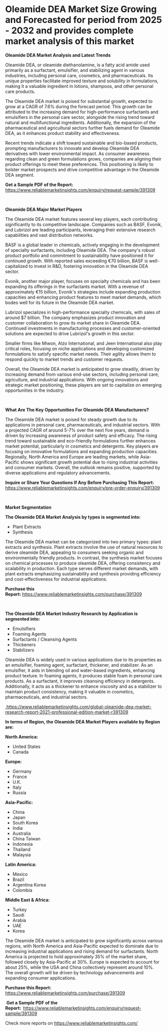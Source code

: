 <p><h1>Oleamide DEA Market Size Growing and Forecasted for period from 2025 - 2032 and provides complete market analysis of this market</h1></p><p><strong>Oleamide DEA Market Analysis and Latest Trends</strong></p>
<p><p>Oleamide DEA, or oleamide diethanolamine, is a fatty acid amide used primarily as a surfactant, emulsifier, and stabilizing agent in various industries, including personal care, cosmetics, and pharmaceuticals. Its unique properties facilitate improved texture and solubility in formulations, making it a valuable ingredient in lotions, shampoos, and other personal care products. </p><p>The Oleamide DEA market is poised for substantial growth, expected to grow at a CAGR of 7.6% during the forecast period. This growth can be attributed to the increasing demand for high-performance surfactants and emulsifiers in the personal care sector, alongside the rising trend toward natural and multifunctional ingredients. Additionally, the expansion of the pharmaceutical and agricultural sectors further fuels demand for Oleamide DEA, as it enhances product stability and effectiveness. </p><p>Recent trends indicate a shift toward sustainable and bio-based products, prompting manufacturers to innovate and develop Oleamide DEA derivatives with lower environmental impact. As consumer awareness regarding clean and green formulations grows, companies are aligning their product offerings to meet these preferences. This positioning is likely to bolster market prospects and drive competitive advantage in the Oleamide DEA segment.</p></p>
<p><strong>Get a Sample PDF of the Report:&nbsp;</strong> <a href="https://www.reliablemarketinsights.com/enquiry/request-sample/391309?utm_campaign=3312&utm_medium=2&utm_source=Github&utm_content=ia&utm_term=29032025&utm_id=oleamide-dea">https://www.reliablemarketinsights.com/enquiry/request-sample/391309</a></p>
<p>&nbsp;</p>
<p><strong>Oleamide DEA Major Market Players</strong></p>
<p><p>The Oleamide DEA market features several key players, each contributing significantly to its competitive landscape. Companies such as BASF, Evonik, and Lubrizol are leading participants, leveraging their extensive research capabilities and vast distribution networks.</p><p>BASF is a global leader in chemicals, actively engaging in the development of specialty surfactants, including Oleamide DEA. The company's robust product portfolio and commitment to sustainability have positioned it for continued growth. With reported sales exceeding €70 billion, BASF is well-capitalized to invest in R&D, fostering innovation in the Oleamide DEA sector.</p><p>Evonik, another major player, focuses on specialty chemicals and has been expanding its offerings in the surfactants market. With a revenue of approximately €15 billion, Evonik's strategies include expanding production capacities and enhancing product features to meet market demands, which bodes well for its future in the Oleamide DEA market.</p><p>Lubrizol specializes in high-performance specialty chemicals, with sales of around $7 billion. The company emphasizes product innovation and customer collaboration to grow its market share in Oleamide DEA. Continued investments in manufacturing processes and customer-oriented solutions are expected to drive Lubrizol's growth in this sector.</p><p>Smaller firms like Miwon, Alzo International, and Jeen International also play critical roles, focusing on niche applications and developing customized formulations to satisfy specific market needs. Their agility allows them to respond quickly to market trends and customer requests.</p><p>Overall, the Oleamide DEA market is anticipated to grow steadily, driven by increasing demand from various end-use sectors, including personal care, agriculture, and industrial applications. With ongoing innovations and strategic market positioning, these players are set to capitalize on emerging opportunities in the industry.</p></p>
<p>&nbsp;</p>
<p><strong>What Are The Key Opportunities For Oleamide DEA Manufacturers?</strong></p>
<p><p>The Oleamide DEA market is poised for steady growth due to its applications in personal care, pharmaceuticals, and industrial sectors. With a projected CAGR of around 5-7% over the next five years, demand is driven by increasing awareness of product safety and efficacy. The rising trend toward sustainable and eco-friendly formulations further enhances market potential, particularly in cosmetics and detergents. Key players are focusing on innovative formulations and expanding production capacities. Regionally, North America and Europe are leading markets, while Asia-Pacific shows significant growth potential due to rising industrial activities and consumer markets. Overall, the outlook remains positive, supported by diverse applications and regulatory advancements.</p></p>
<p><strong>Inquire or Share Your Questions If Any Before Purchasing This Report:</strong> <a href="https://www.reliablemarketinsights.com/enquiry/pre-order-enquiry/391309?utm_campaign=3312&utm_medium=2&utm_source=Github&utm_content=ia&utm_term=29032025&utm_id=oleamide-dea">https://www.reliablemarketinsights.com/enquiry/pre-order-enquiry/391309</a></p>
<p>&nbsp;</p>
<p><strong>Market Segmentation</strong></p>
<p><strong>The Oleamide DEA Market Analysis by types is segmented into:</strong></p>
<p><ul><li>Plant Extracts</li><li>Synthesis</li></ul></p>
<p><p>The Oleamide DEA market can be categorized into two primary types: plant extracts and synthesis. Plant extracts involve the use of natural resources to derive oleamide DEA, appealing to consumers seeking organic and environmentally friendly products. In contrast, the synthesis market focuses on chemical processes to produce oleamide DEA, offering consistency and scalability in production. Each type serves different market demands, with plant extracts emphasizing sustainability and synthesis providing efficiency and cost-effectiveness for industrial applications.</p></p>
<p><strong>Purchase this Report:&nbsp;</strong><a href="https://www.reliablemarketinsights.com/purchase/391309?utm_campaign=3312&utm_medium=2&utm_source=Github&utm_content=ia&utm_term=29032025&utm_id=oleamide-dea">https://www.reliablemarketinsights.com/purchase/391309</a></p>
<p>&nbsp;</p>
<p><strong>The Oleamide DEA Market Industry Research by Application is segmented into:</strong></p>
<p><ul><li>Emulsifiers</li><li>Foaming Agents</li><li>Surfactants / Cleansing Agents</li><li>Thickeners</li><li>Stabilizers</li></ul></p>
<p><p>Oleamide DEA is widely used in various applications due to its properties as an emulsifier, foaming agent, surfactant, thickener, and stabilizer. As an emulsifier, it aids in blending oil and water-based ingredients, enhancing product texture. In foaming agents, it produces stable foam in personal care products. As a surfactant, it improves cleansing efficiency in detergents. Additionally, it acts as a thickener to enhance viscosity and as a stabilizer to maintain product consistency, making it valuable in cosmetics, pharmaceuticals, and industrial sectors.</p></p>
<p><a href="https://www.reliablemarketinsights.com/global-oleamide-dea-market-research-report-2021-professional-edition-market-r391309?utm_campaign=3312&utm_medium=2&utm_source=Github&utm_content=ia&utm_term=29032025&utm_id=oleamide-dea">&nbsp;https://www.reliablemarketinsights.com/global-oleamide-dea-market-research-report-2021-professional-edition-market-r391309</a></p>
<p><strong>In terms of Region, the Oleamide DEA Market Players available by Region are:</strong></p>
<p>
    <p> <strong> North America: </strong>
        <ul>
            <li>United States</li>
            <li>Canada</li>
        </ul>
        </p> 
    <p> <strong> Europe: </strong>
        <ul>
            <li>Germany</li>
            <li>France</li>
            <li>U.K.</li>
            <li>Italy</li>
            <li>Russia</li>
        </ul>
        </p> 
    <p> <strong> Asia-Pacific: </strong>
        <ul>
            <li>China</li>
            <li>Japan</li>
            <li>South Korea</li>
            <li>India</li>
            <li>Australia</li>
            <li>China Taiwan</li>
            <li>Indonesia</li>
            <li>Thailand</li>
            <li>Malaysia</li>
        </ul>
        </p> 
    <p> <strong> Latin America: </strong>
        <ul>
            <li>Mexico</li>
            <li>Brazil</li>
            <li>Argentina Korea</li>
            <li>Colombia</li>
        </ul>
        </p> 
    <p> <strong> Middle East & Africa: </strong>
        <ul>
            <li>Turkey</li>
            <li>Saudi</li>
            <li>Arabia</li>
            <li>UAE</li>
            <li>Korea</li>
        </ul>
    </p>
    </p>
<p><p>The Oleamide DEA market is anticipated to grow significantly across various regions, with North America and Asia-Pacific expected to dominate due to increasing industrial applications and rising demand for surfactants. North America is projected to hold approximately 35% of the market share, followed closely by Asia-Pacific at 30%. Europe is expected to account for about 25%, while the USA and China collectively represent around 10%. The overall growth will be driven by technology advancements and expanding consumer applications.</p></p>
<p><strong>Purchase this Report: </strong><a href="https://www.reliablemarketinsights.com/purchase/391309?utm_campaign=3312&utm_medium=2&utm_source=Github&utm_content=ia&utm_term=29032025&utm_id=oleamide-dea">https://www.reliablemarketinsights.com/purchase/391309</a></p>
<p>&nbsp;<strong>Get a Sample PDF of the Report:&nbsp;&nbsp;</strong><a href="https://www.reliablemarketinsights.com/enquiry/request-sample/391309?utm_campaign=3312&utm_medium=2&utm_source=Github&utm_content=ia&utm_term=29032025&utm_id=oleamide-dea">https://www.reliablemarketinsights.com/enquiry/request-sample/391309</a></p>
<p><strong></strong></p>
<p>Check more reports on <a href="https://www.reliablemarketinsights.com/?utm_campaign=3312&utm_medium=2&utm_source=Github&utm_content=ia&utm_term=29032025&utm_id=oleamide-dea">https://www.reliablemarketinsights.com/</a></p>